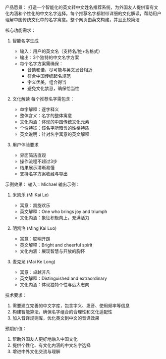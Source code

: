 
产品愿景：
打造一个智能化的英文转中文姓名推荐系统，为外国友人提供富有文化内涵和个性化的中文名字选择。每个推荐名字都附带详细的文化解读，帮助用户理解中国传统文化中的名字寓意。整个网页由英文构建，并且比较简洁

核心功能需求：

1. 智能名字生成
   - 输入：用户的英文名（支持名/姓+名格式）
   - 输出：3个独特的中文名字方案
   - 每个名字方案需确保：
     * 音韵和谐，尽可能与英文发音相近
     * 符合中国传统起名规范
     * 字义优美，组合得当
     * 避免文化禁忌，确保恰当性

2. 文化解读
   每个推荐名字需包含：
   - 单字解释：逐字释义
   - 整体含义：名字的整体寓意
   - 文化内涵：体现的中国传统文化元素
   - 个性特征：该名字所暗含的性格特质
   - 英文说明：针对名字寓意的英文解释

3. 用户体验要求
   - 界面简洁直观
   - 操作流程不超过3步
   - 结果展示清晰易懂
   - 支持名字方案收藏与导出

示例效果：
输入：Michael
输出示例：
1. 米凯乐 (Mi Kai Le)
   - 寓意：凯旋欢乐
   - 英文解释：One who brings joy and triumph
   - 文化内涵：象征积极向上，充满活力

2. 明凯洛 (Ming Kai Luo)
   - 寓意：聪明开朗
   - 英文解释：Bright and cheerful spirit
   - 文化内涵：展现智慧与开放的胸怀

3. 麦克龙 (Mai Ke Long)
   - 寓意：卓越非凡
   - 英文解释：Distinguished and extraordinary
   - 文化内涵：体现独特个性与远大志向

技术要求：
1. 需要建立完善的中文字库，包含字义、发音、使用频率等信息
2. 构建智能算法，确保名字组合的合理性和文化适配性
3. 加入音译规则库，优化英文到中文的音译效果

预期价值：
1. 帮助外国友人更好地融入中国文化
2. 提供个性化、有文化内涵的中文名字选择
3. 增进中外文化交流与理解